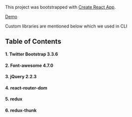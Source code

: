 This project was bootstrapped with [Create React App](https://github.com/facebookincubator/create-react-app).

[Demo](https://reactredux-landing-temp.herokuapp.com/)

Custom libraries are mentioned below which we used in CLI<br>

## Table of Contents

#### 1. Twitter Bootstrap 3.3.6
#### 2. Font-awesome 4.7.0
#### 3. jQuery 2.2.3
#### 4. react-router-dom
#### 5. redux
#### 6. redux-thunk

